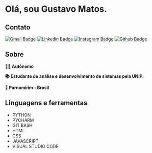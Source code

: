 <h1>Olá, sou Gustavo Matos.</h1>


<div>
  
  ## Contato
  
  [![Gmail Badge](https://img.shields.io/badge/Gmail-D14836?style=for-the-badge&logo=gmail&logoColor=white)](mailto:gustavomatos.rn@gmail.com)
  [![Linkedin Badge](https://img.shields.io/badge/LinkedIn-0077B5?style=for-the-badge&logo=linkedin&logoColor=white)](https://www.linkedin.com/in/gmmatos/)
  [![Instagram Badge](https://img.shields.io/badge/Instagram-E4405F?style=for-the-badge&logo=instagram&logoColor=white)](https://www.instagram.com/gustavommatos/) 
  [![Github Badge](https://img.shields.io/badge/GitHub-100000?style=for-the-badge&logo=github&logoColor=white)](https://github.com/gustavommatos)

</div>

<div>
  
  ## Sobre
  
  **👨‍💻 Autônomo**
  
  **📚 Estudante de análise e desenvolvimento de sistemas pela UNIP.**
  
  **📌 Parnamirim - Brasil**
  
</div>


<div>
  
  ## Linguagens e ferramentas
  
  <ul>
    <li>PYTHON</li>
    <li>PYCHARM</li>  
    <li>GIT BASH</li>
    <li>HTML</li>
    <li>CSS</li>
    <li>JAVASCRIPT</li>
    <li>VISUAL STUDIO CODE</li>
  </ul>
  
</div>
